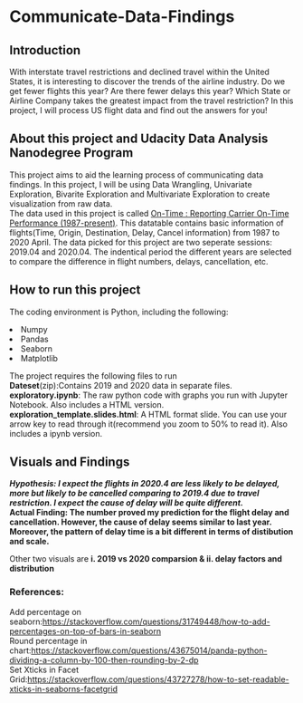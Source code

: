 # Communicate-Data-Findings
## Introduction
With interstate travel restrictions and declined travel within the United States, it is interesting to discover the trends of the airline industry. Do we get fewer flights this year? Are there fewer delays this year? Which State or Airline Company takes the greatest impact from the travel restriction? In this project, I will process US flight data and find out the answers for you!
## About this project and Udacity Data Analysis Nanodegree Program
This project aims to aid the learning process of communicating data findings. In this project, I will be using Data Wrangling, Univariate Exploration, Bivarite Exploration and Multivariate Exploration to create visualization from raw data.<br>
The data used in this project is called [On-Time : Reporting Carrier On-Time Performance (1987-present)](https://www.transtats.bts.gov/Fields.asp). This datatable contains basic information of flights(Time, Origin, Destination, Delay, Cancel information) from 1987 to 2020 April. The data picked for this project are two seperate sessions: 2019.04 and 2020.04. The indentical period the different years are selected to compare the difference in flight numbers, delays, cancellation, etc.

## How to run this project
The coding environment is Python, including the following:
<li>Numpy</li>
<li>Pandas</li>
<li>Seaborn</li>
<li>Matplotlib</li>

The project requires the following files to run<br>
**Dateset**(zip):Contains 2019 and 2020 data in separate files.<br>
**exploratory.ipynb**:  The raw python code with graphs you run with Jupyter Notebook. Also includes a HTML version.<br>
**exploration_template.slides.html**: A HTML format slide. You can use your arrow key to read through it(recommend you zoom to 50% to read it). Also includes a ipynb version.<br>

## Visuals and Findings
**_Hypothesis: I expect the flights in 2020.4 are less likely to be delayed, more but likely to be cancelled comparing to 2019.4 due to travel restriction. I expect the cause of delay will be quite different._**<br>
**Actual Finding: The number proved my prediction for the flight delay and cancellation. However, the cause of delay seems similar to last year. Moreover, the pattern of delay time is a bit different in terms of distibution and scale.**

Other two visuals are **i. 2019 vs 2020 comparsion & ii. delay factors and distribution**

### References:
Add percentage on seaborn:https://stackoverflow.com/questions/31749448/how-to-add-percentages-on-top-of-bars-in-seaborn<br>
Round percentage in chart:https://stackoverflow.com/questions/43675014/panda-python-dividing-a-column-by-100-then-rounding-by-2-dp<br>
Set Xticks in Facet Grid:https://stackoverflow.com/questions/43727278/how-to-set-readable-xticks-in-seaborns-facetgrid
